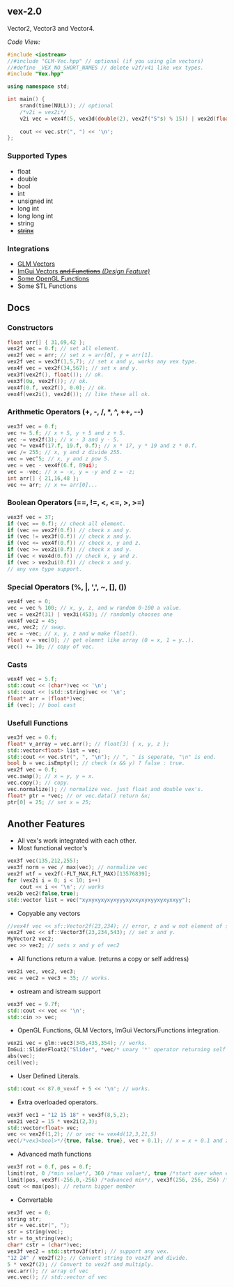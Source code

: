 ## vex-2.0

Vector2, Vector3 and Vector4.

_Code View:_
```cpp
#include <iostream>
//#include "GLM-Vec.hpp" // optional (if you using glm vectors)
//#define _VEX_NO_SHORT_NAMES // delete v2f/v4i like vex types.
#include "Vex.hpp"

using namespace std;

int main() {
    srand(time(NULL)); // optional
    /*v2i = vex2i*/
    v2i vec = vex4f(5, vex3d(double(2), vex2f("5"s) % 15)) | vex2d(float(3), int(8)) * vex3d(0u, vex2f(53)); // works!!
    
    cout << vec.str(", ") << '\n';
};
```

### Supported Types
- float
- double
- bool
- int
- unsigned int
- long int
- long long int
- string
- ~~[strinx](https://github.com/TYSON-Alii/strinx)~~
### Integrations
- [GLM Vectors](https://github.com/TYSON-Alii/vex-2.0/blob/main/extras/GLM-Vex.hpp)
- [ImGui Vectors ~~and Functions~~ _(Design Feature)_](https://github.com/TYSON-Alii/vex-2.0/blob/main/extras/ImGui-Vex.hpp)
- [Some OpenGL Functions](https://github.com/TYSON-Alii/vex-2.0/blob/main/extras/GL-Vex.hpp)
- Some STL Functions
## Docs
### Constructors
```cpp
float arr[] { 31,69,42 };
vex2f vec = 0.f; // set all element.
vex2f vec = arr; // set x = arr[0], y = arr[1].
vex2f vec = vex3f(1,5,7); // set x and y, works any vex type.
vex4f vec = vex2f(34,567); // set x and y.
vex3f(vex2f(), float()); // ok.
vex3f(0u, vex2f()); // ok.
vex4f(0.f, vex2f(), 0.0); // ok.
vex4f(vex2i(), vex2d()); // like these all ok.
```
### Arithmetic Operators (+, -, /, *, ^, ++, --)
```cpp
vex3f vec = 0.f;
vec += 5.f; // x + 5, y + 5 and z + 5.
vec -= vex2f(3); // x - 3 and y - 5.
vec *= vex4f(17.f, 19.f, 0.f); // x * 17, y * 19 and z * 0.f.
vec /= 255; // x, y and z divide 255.
vec = vec^5; // x, y and z pow 5.
vec = vec - vex4f(6.f, 89ui);
vec = -vec; // x = -x, y = -y and z = -z;
int arr[] { 21,16,48 };
vec += arr; // x += arr[0]...
```
### Boolean Operators (==, !=, <, <=, >, >=)
```cpp
vex3f vec = 37;
if (vec == 0.f); // check all element.
if (vec == vex2f(0.f)) // check x and y.
if (vec != vex3f(0.f)) // check x and y.
if (vec <= vex4f(0.f)) // check x, y and z.
if (vec >= vex2i(0.f)) // check x and y.
if (vec < vex4d(0.f)) // check x, y and z.
if (vec > vex2ui(0.f)) // check x and y.
// any vex type support.
```
### Special Operators (%, |, ',', ~, [], ())
```cpp
vex4f vec = 0;
vec = vec % 100; // x, y, z, and w random 0-100 a value.
vec = vex2f(31) | vex3i(453); // randomly chooses one
vex4f vec2 = 45;
vec, vec2; // swap.
vec = ~vec; // x, y, z and w make float().
float v = vec[0]; // get elemnt like array (0 = x, 1 = y..).
vec() += 10; // copy of vec.
```
### Casts
```cpp
vex4f vec = 5.f;
std::cout << (char*)vec << '\n';
std::cout << (std::string)vec << '\n';
float* arr = (float*)vec;
if (vec); // bool cast
```
### Usefull Functions
```cpp
vex3f vec = 0.f;
float* v_array = vec.arr(); // float[3] { x, y, z };
std::vector<float> list = vec;
std::cout << vec.str(", ", "\n"); // ", " is seperate, "\n" is end.
bool b = vec.isEmpty(); // check (x && y) ? false : true.
vex2f vec = 0.f;
vec.swap(); // x = y, y = x.
vec.copy(); // copy.
vec.normalize(); // normalize vec. just float and double vex's.
float* ptr = *vec; // or vec.data() return &x;
ptr[0] = 25; // set x = 25;
```
## Another Features
*  All vex's work integrated with each other.
*  Most functional vector's
```cpp
vex3f vec(135,212,255);
vex3f norm = vec / max(vec); // normalize vec
vex2f wtf = vex2f(-FLT_MAX,FLT_MAX)[13576839];
for (vex2i i = 0; i < 10; i++)
    cout << i << '\n'; // works
vex2b vec2(false,true);
std::vector list = vec("xyxyxyxyxyxyyyxyxxyxyxyyxyxyxxyy");
```
*  Copyable any vectors
```cpp
//vex4f vec << sf::Vector2f(23,234); // error, z and w not element of sf::Vector2f.
vex2f vec << sf::Vector3f(23,234,543); // set x and y.
MyVector2 vec2;
vec >> vec2; // sets x and y of vec2
```
* All functions return a value. (returns a copy or self address)
```cpp
vex2i vec, vec2, vec3;
vec = vec2 = vec3 = 35; // works.
```
* ostream and istream support
```cpp
vex3f vec = 9.7f;
std::cout << vec << '\n';
std::cin >> vec;
```
* OpenGL Functions, GLM Vectors, ImGui Vectors/Functions integration.
```cpp
vex2i vec = glm::vec3(345,435,354); // works.
ImGui::SliderFloat2("Slider", *vec/* unary '*' operator returning self adress*/, 0, 100); // works.
abs(vec);
ceil(vec);
```
* User Defined Literals.
```cpp
std::cout << 87.0_vex4f + 5 << '\n'; // works.
```
* Extra overloaded operators.
```cpp
vex3f vec1 = "12 15 18" + vex3f(8,5,2);
vex2i vec2 = 15 * vex2i(2,3);
std::vector<float> vec;
vec << vex2f(1,2); // or vec += vex4d(12,3,21,5)
vec(/*vex3<bool>*/{true, false, true}, vec + 0.1); // x = x + 0.1 and z = z + 0.1, y not change.
```
* Advanced math functions
```cpp
vex3f rot = 0.f, pos = 0.f;
limit(rot, 0 /*min value*/, 360 /*max value*/, true /*start over when exceeding the limit*/);
limit(pos, vex3f(-256,0,-256) /*advanced min*/, vex3f(256, 256, 256) /*advaced max*/, false);
cout << max(pos); // return bigger member
```
* Convertable
```cpp
vex3f vec = 0;
string str;
str = vec.str(", ");
str = string(vec);
str = to_string(vec);
char* cstr = (char*)vec;
vex3f vec2 = std::strtov3f(str); // support any vex.
"12 24" / vex2f(2); // Convert string to vex2f and divide.
5 * vex2f(2); // Convert to vex2f and multiply.
vec.arr(); // array of vec
vec.vec(); // std::vector of vec
```
